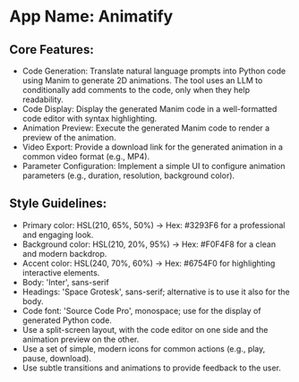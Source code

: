 # **App Name**: Animatify

## Core Features:

- Code Generation: Translate natural language prompts into Python code using Manim to generate 2D animations. The tool uses an LLM to conditionally add comments to the code, only when they help readability.
- Code Display: Display the generated Manim code in a well-formatted code editor with syntax highlighting.
- Animation Preview: Execute the generated Manim code to render a preview of the animation.
- Video Export: Provide a download link for the generated animation in a common video format (e.g., MP4).
- Parameter Configuration: Implement a simple UI to configure animation parameters (e.g., duration, resolution, background color).

## Style Guidelines:

- Primary color: HSL(210, 65%, 50%) -> Hex: #3293F6 for a professional and engaging look.
- Background color: HSL(210, 20%, 95%) -> Hex: #F0F4F8 for a clean and modern backdrop.
- Accent color: HSL(240, 70%, 60%) -> Hex: #6754F0 for highlighting interactive elements.
- Body: 'Inter', sans-serif
- Headings: 'Space Grotesk', sans-serif; alternative is to use it also for the body.
- Code font: 'Source Code Pro', monospace; use for the display of generated Python code.
- Use a split-screen layout, with the code editor on one side and the animation preview on the other.
- Use a set of simple, modern icons for common actions (e.g., play, pause, download).
- Use subtle transitions and animations to provide feedback to the user.